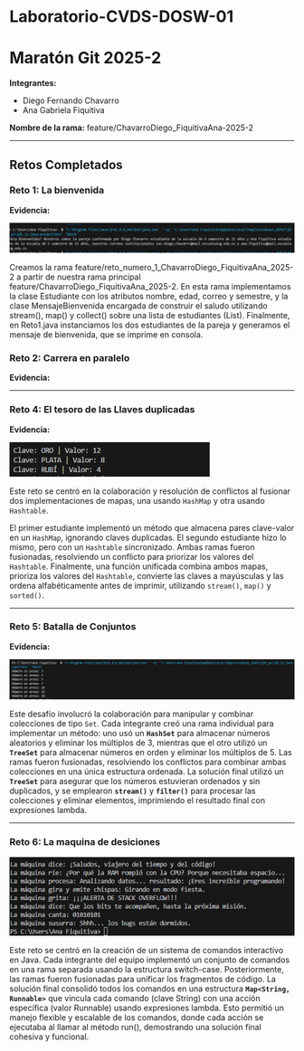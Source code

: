# Laboratorio-CVDS-DOSW-01

# Maratón Git 2025-2

**Integrantes:**
- Diego Fernando Chavarro
- Ana Gabriela Fiquitiva

**Nombre de la rama:** feature/ChavarroDiego_FiquitivaAna-2025-2

---

## Retos Completados

### Reto 1: La bienvenida

**Evidencia:**

![Captura](reto1_sol.jpg)

Creamos la rama feature/reto_numero_1_ChavarroDiego_FiquitivaAna_2025-2 a partir de nuestra rama principal feature/ChavarroDiego_FiquitivaAna_2025-2. En esta rama implementamos la clase Estudiante con los atributos nombre, edad, correo y semestre, y la clase MensajeBienvenida encargada de construir el saludo utilizando stream(), map() y collect() sobre una lista de estudiantes (List). Finalmente, en Reto1.java instanciamos los dos estudiantes de la pareja y generamos el mensaje de bienvenida, que se imprime en consola.

### Reto 2: Carrera en paralelo

**Evidencia:**

---

### Reto 4: El tesoro de las Llaves duplicadas

**Evidencia:**

![Captura](reto4_sol.jpg)

Este reto se centró en la colaboración y resolución de conflictos al fusionar dos implementaciones de mapas, una usando `HashMap` y otra usando `Hashtable`. 

El primer estudiante implementó un método que almacena pares clave-valor en un `HashMap`, ignorando claves duplicadas. El segundo estudiante hizo lo mismo, pero con un `Hashtable` sincronizado. Ambas ramas fueron fusionadas, resolviendo un conflicto para priorizar los valores del `Hashtable`. Finalmente, una función unificada combina ambos mapas, prioriza los valores del `Hashtable`, convierte las claves a mayúsculas y las ordena alfabéticamente antes de imprimir, utilizando `stream()`, `map()` y `sorted()`.

---

### Reto 5: Batalla de Conjuntos

**Evidencia:**

![Captura](reto5_sol.jpg)

Este desafío involucró la colaboración para manipular y combinar colecciones de tipo `Set`. Cada integrante creó una rama individual para implementar un método: uno usó un **`HashSet`** para almacenar números aleatorios y eliminar los múltiplos de 3, mientras que el otro utilizó un **`TreeSet`** para almacenar números en orden y eliminar los múltiplos de 5. Las ramas fueron fusionadas, resolviendo los conflictos para combinar ambas colecciones en una única estructura ordenada. La solución final utilizó un **`TreeSet`** para asegurar que los números estuvieran ordenados y sin duplicados, y se emplearon **`stream()`** y **`filter()`** para procesar las colecciones y eliminar elementos, imprimiendo el resultado final con expresiones lambda.

---
### Reto 6: La maquina de desiciones

![Captura](reto6_sol.jpg)

Este reto se centró en la creación de un sistema de comandos interactivo en Java. Cada integrante del equipo implementó un conjunto de comandos en una rama separada usando la estructura switch-case. Posteriormente, las ramas fueron fusionadas para unificar los fragmentos de código. La solución final consolidó todos los comandos en una estructura **`Map<String, Runnable>`** que vincula cada comando (clave String) con una acción específica (valor Runnable) usando expresiones lambda. Esto permitió un manejo flexible y escalable de los comandos, donde cada acción se ejecutaba al llamar al método run(), demostrando una solución final cohesiva y funcional.
